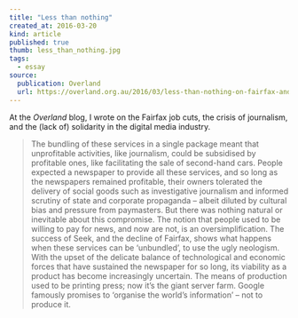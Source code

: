 ```yaml
---
title: "Less than nothing"
created_at: 2016-03-20
kind: article
published: true
thumb: less_than_nothing.jpg
tags: 
  - essay
source:
  publication: Overland
  url: https://overland.org.au/2016/03/less-than-nothing-on-fairfax-and-the-future/
---
```


At the _Overland_ blog, I wrote on the Fairfax job cuts, the crisis of journalism, and the (lack of) solidarity in the digital media industry.

> The bundling of these services in a single package meant that unprofitable activities, like journalism, could be subsidised by profitable ones, like facilitating the sale of second-hand cars. People expected a newspaper to provide all these services, and so long as the newspapers remained profitable, their owners tolerated the delivery of social goods such as investigative journalism and informed scrutiny of state and corporate propaganda – albeit diluted by cultural bias and pressure from paymasters. But there was nothing natural or inevitable about this compromise. The notion that people used to be willing to pay for news, and now are not, is an oversimplification. The success of Seek, and the decline of Fairfax, shows what happens when these services can be ‘unbundled’, to use the ugly neologism. With the upset of the delicate balance of technological and economic forces that have sustained the newspaper for so long, its viability as a product has become increasingly uncertain. The means of production used to be printing press; now it’s the giant server farm. Google famously promises to ‘organise the world’s information’ – not to produce it.